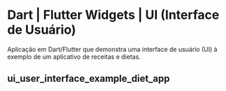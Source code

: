 # Dart | Flutter Widgets | UI (Interface de Usuário)

Aplicação em Dart/Flutter que demonstra uma interface de usuário (UI) à exemplo de um aplicativo de receitas e dietas.

## ui_user_interface_example_diet_app